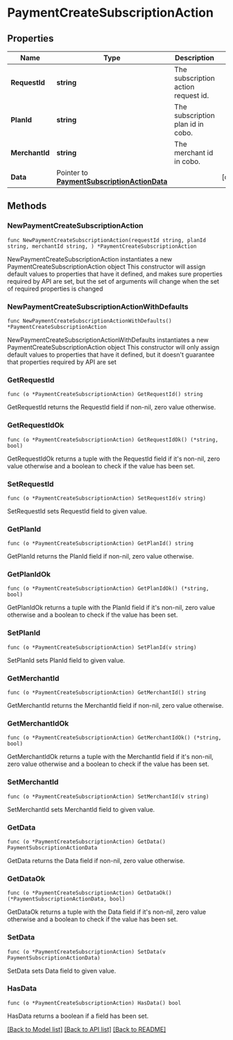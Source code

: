 # PaymentCreateSubscriptionAction

## Properties

Name | Type | Description | Notes
------------ | ------------- | ------------- | -------------
**RequestId** | **string** | The subscription action request id. | 
**PlanId** | **string** | The subscription plan id in cobo. | 
**MerchantId** | **string** | The merchant id in cobo. | 
**Data** | Pointer to [**PaymentSubscriptionActionData**](PaymentSubscriptionActionData.md) |  | [optional] 

## Methods

### NewPaymentCreateSubscriptionAction

`func NewPaymentCreateSubscriptionAction(requestId string, planId string, merchantId string, ) *PaymentCreateSubscriptionAction`

NewPaymentCreateSubscriptionAction instantiates a new PaymentCreateSubscriptionAction object
This constructor will assign default values to properties that have it defined,
and makes sure properties required by API are set, but the set of arguments
will change when the set of required properties is changed

### NewPaymentCreateSubscriptionActionWithDefaults

`func NewPaymentCreateSubscriptionActionWithDefaults() *PaymentCreateSubscriptionAction`

NewPaymentCreateSubscriptionActionWithDefaults instantiates a new PaymentCreateSubscriptionAction object
This constructor will only assign default values to properties that have it defined,
but it doesn't guarantee that properties required by API are set

### GetRequestId

`func (o *PaymentCreateSubscriptionAction) GetRequestId() string`

GetRequestId returns the RequestId field if non-nil, zero value otherwise.

### GetRequestIdOk

`func (o *PaymentCreateSubscriptionAction) GetRequestIdOk() (*string, bool)`

GetRequestIdOk returns a tuple with the RequestId field if it's non-nil, zero value otherwise
and a boolean to check if the value has been set.

### SetRequestId

`func (o *PaymentCreateSubscriptionAction) SetRequestId(v string)`

SetRequestId sets RequestId field to given value.


### GetPlanId

`func (o *PaymentCreateSubscriptionAction) GetPlanId() string`

GetPlanId returns the PlanId field if non-nil, zero value otherwise.

### GetPlanIdOk

`func (o *PaymentCreateSubscriptionAction) GetPlanIdOk() (*string, bool)`

GetPlanIdOk returns a tuple with the PlanId field if it's non-nil, zero value otherwise
and a boolean to check if the value has been set.

### SetPlanId

`func (o *PaymentCreateSubscriptionAction) SetPlanId(v string)`

SetPlanId sets PlanId field to given value.


### GetMerchantId

`func (o *PaymentCreateSubscriptionAction) GetMerchantId() string`

GetMerchantId returns the MerchantId field if non-nil, zero value otherwise.

### GetMerchantIdOk

`func (o *PaymentCreateSubscriptionAction) GetMerchantIdOk() (*string, bool)`

GetMerchantIdOk returns a tuple with the MerchantId field if it's non-nil, zero value otherwise
and a boolean to check if the value has been set.

### SetMerchantId

`func (o *PaymentCreateSubscriptionAction) SetMerchantId(v string)`

SetMerchantId sets MerchantId field to given value.


### GetData

`func (o *PaymentCreateSubscriptionAction) GetData() PaymentSubscriptionActionData`

GetData returns the Data field if non-nil, zero value otherwise.

### GetDataOk

`func (o *PaymentCreateSubscriptionAction) GetDataOk() (*PaymentSubscriptionActionData, bool)`

GetDataOk returns a tuple with the Data field if it's non-nil, zero value otherwise
and a boolean to check if the value has been set.

### SetData

`func (o *PaymentCreateSubscriptionAction) SetData(v PaymentSubscriptionActionData)`

SetData sets Data field to given value.

### HasData

`func (o *PaymentCreateSubscriptionAction) HasData() bool`

HasData returns a boolean if a field has been set.


[[Back to Model list]](../README.md#documentation-for-models) [[Back to API list]](../README.md#documentation-for-api-endpoints) [[Back to README]](../README.md)


